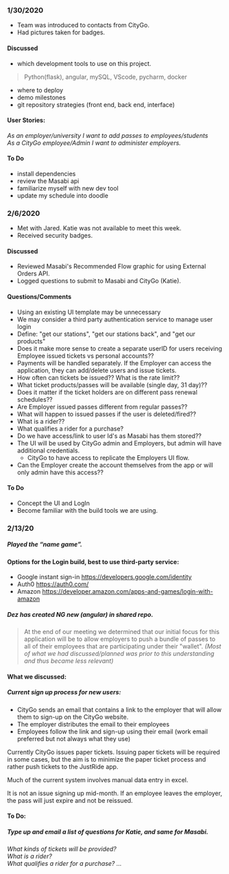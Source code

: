 ### 1/30/2020

 - Team was introduced to contacts from CityGo.
 - Had pictures taken for badges.

#### Discussed 
 - which development tools to use on this project.
 >Python(flask), angular, mySQL, VScode, pycharm, docker
 - where to deploy
 - demo milestones
 - git repository strategies (front end, back end, interface) 

#### User Stories:

_As an employer/university I want to add passes to employees/students_ <br/>
_As a CityGo employee/Admin I want to administer employers._

#### To Do
- install dependencies
- review the Masabi api
- familiarize myself with new dev tool
- update my schedule into doodle


### 2/6/2020

- Met with Jared.  Katie was not available to meet this week.
- Received security badges.

#### Discussed 
- Reviewed Masabi's Recommended Flow graphic for using External Orders API.
- Logged questions to submit to Masabi and CityGo (Katie). 

#### Questions/Comments

- Using an existing UI template may be unnecessary
- We may consider a third party authentication service to manage user login
- Define: "get our stations", "get our stations back", and "get our products"
- Does it make more sense to create a separate userID for users receiving Employee issued tickets vs personal accounts??
- Payments will be handled separately.  If the Employer can access the application, they can add/delete users and issue tickets.
- How often can tickets be issued??  What is the rate limit??
- What ticket products/passes will be available (single day, 31 day)??
- Does it matter if the ticket holders are on different pass renewal schedules??
- Are Employer issued passes different from regular passes??
- What will happen to issued passes if the user is deleted/fired??
- What is a rider??
- What qualifies a rider for a purchase?
- Do we have access/link to user Id's as Masabi has them stored??
- The UI will be used by CityGo admin and Employers, but admin will have additional credentials.  
	- CityGo to have access to replicate the Employers UI flow. 
- Can the Employer create the account themselves from the app or will only admin have this access??

#### To Do
- Concept the UI and LogIn
- Become familiar with the build tools we are using.


### 2/13/20

##### Played the “name game”.

#### Options for the Login build, best to use third-party service:
- Google instant sign-in  https://developers.google.com/identity
- Auth0  https://auth0.com/
- Amazon https://developer.amazon.com/apps-and-games/login-with-amazon

##### Dez has created NG new (angular) in shared repo.

>At the end of our meeting we determined that our initial focus for this application will be to allow employers to push a bundle of passes to all of their employees that are participating under their "wallet".
_(Most of what we had discussed/planned was prior to this understanding and thus became less relevant)_ 


#### What we discussed:

##### Current sign up process for new users:
- CityGo sends an email that contains a link to the employer that will allow them to sign-up on the CityGo website.
- The employer distributes the email to their employees
- Employees follow the link and sign-up using their email (work email preferred but not always what they use)


Currently CityGo issues paper tickets.
Issuing paper tickets will be required in some cases, but the aim is to minimize
the paper ticket process and rather push tickets to the JustRide app.

Much of the current system involves manual data entry in excel.

It is not an issue signing up mid-month.
If an employee leaves the employer, the pass will just expire and not be reissued.


#### To Do:
##### Type up and email a list of questions for Katie, and same for Masabi. <br/>
_What kinds of tickets will be provided?_ <br/>
_What is a rider?_ <br/>
_What qualifies a rider for a purchase?  ..._
